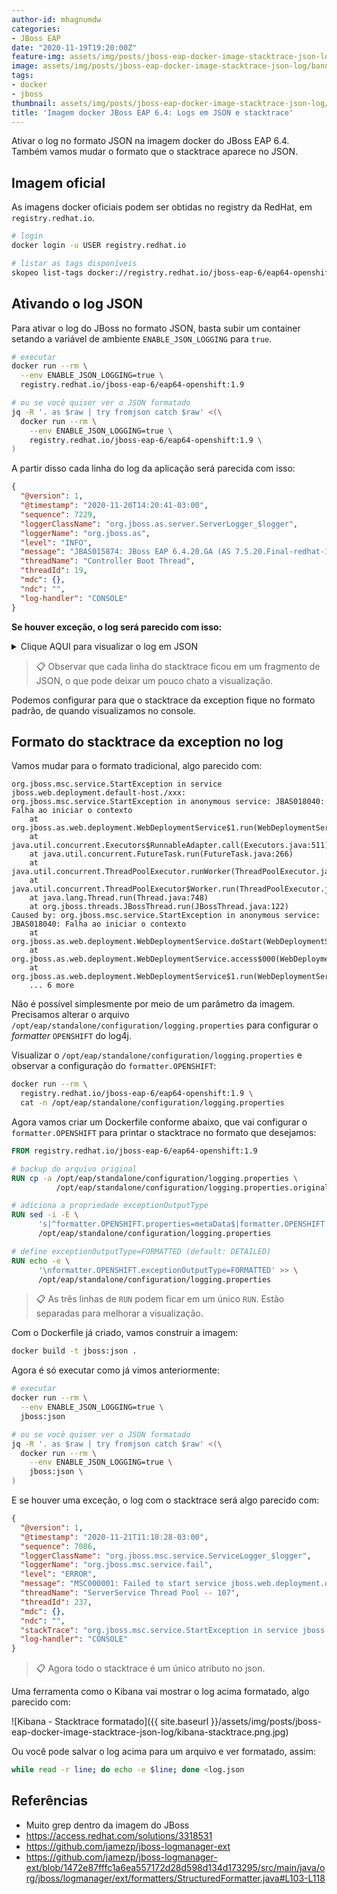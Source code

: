 ```yaml
---
author-id: mhagnumdw
categories:
- JBoss EAP
date: "2020-11-19T19:20:00Z"
feature-img: assets/img/posts/jboss-eap-docker-image-stacktrace-json-log/banner.png
image: assets/img/posts/jboss-eap-docker-image-stacktrace-json-log/banner.png
tags:
- docker
- jboss
thumbnail: assets/img/posts/jboss-eap-docker-image-stacktrace-json-log/banner.png
title: 'Imagem docker JBoss EAP 6.4: Logs em JSON e stacktrace'
---
```


Ativar o log no formato JSON na imagem docker do JBoss EAP 6.4. Também vamos mudar o formato que o stacktrace aparece no JSON.

<!--more-->

## Imagem oficial

As imagens docker oficiais podem ser obtidas no registry da RedHat, em `registry.redhat.io`.

```bash
# login
docker login -u USER registry.redhat.io

# listar as tags disponíveis
skopeo list-tags docker://registry.redhat.io/jboss-eap-6/eap64-openshift
```

## Ativando o log JSON

Para ativar o log do JBoss no formato JSON, basta subir um container setando a variável de ambiente `ENABLE_JSON_LOGGING` para `true`.

```bash
# executar
docker run --rm \
  --env ENABLE_JSON_LOGGING=true \
  registry.redhat.io/jboss-eap-6/eap64-openshift:1.9

# ou se você quiser ver o JSON formatado
jq -R '. as $raw | try fromjson catch $raw' <(\
  docker run --rm \
    --env ENABLE_JSON_LOGGING=true \
    registry.redhat.io/jboss-eap-6/eap64-openshift:1.9 \
)
```

A partir disso cada linha do log da aplicação será parecida com isso:

```json
{
  "@version": 1,
  "@timestamp": "2020-11-20T14:20:41-03:00",
  "sequence": 7229,
  "loggerClassName": "org.jboss.as.server.ServerLogger_$logger",
  "loggerName": "org.jboss.as",
  "level": "INFO",
  "message": "JBAS015874: JBoss EAP 6.4.20.GA (AS 7.5.20.Final-redhat-1) iniciado em 65151ms - Iniciado 16089 de serviços 16123 (os serviços 121 são lazy, passivos ou em demanda)",
  "threadName": "Controller Boot Thread",
  "threadId": 19,
  "mdc": {},
  "ndc": "",
  "log-handler": "CONSOLE"
}
```

**Se houver exceção, o log será parecido com isso:**

<details>
  <summary>Clique AQUI para visualizar o log em JSON</summary>
<!-- Não mudar o bloco de código para ```json , pois a formatação
dentro do details+summary só funcionou com o bloco de código do Jekyll -->
{{< highlight json >}}
{
  "@version": 1,
  "@timestamp": "2020-11-20T16:24:35-03:00",
  "sequence": 4998,
  "loggerClassName": "org.jboss.jca.core.CoreLogger_$logger",
  "loggerName": "org.jboss.jca.core.connectionmanager.pool.strategy.OnePool",
  "level": "WARN",
  "message": "IJ000604: Throwable while attempting to get a new connection: null",
  "threadName": "ServerService Thread Pool -- 62",
  "threadId": 126,
  "mdc": {},
  "ndc": "",
  "exception": {
    "refId": 1,
    "exceptionType": "javax.resource.ResourceException",
    "message": "Could not create connection",
    "frames": [
      {
        "class": "org.jboss.jca.adapters.jdbc.local.LocalManagedConnectionFactory",
        "method": "getLocalManagedConnection",
        "line": 351
      },
      {
        "class": "org.jboss.jca.adapters.jdbc.local.LocalManagedConnectionFactory",
        "method": "createManagedConnection",
        "line": 299
      },
      {
        "class": "org.jboss.jca.core.connectionmanager.pool.mcp.SemaphoreArrayListManagedConnectionPool",
        "method": "createConnectionEventListener",
        "line": 874
      },
      {
        "class": "org.jboss.jca.core.connectionmanager.pool.mcp.SemaphoreArrayListManagedConnectionPool",
        "method": "getConnection",
        "line": 416
      },
      {
        "class": "org.jboss.jca.core.connectionmanager.pool.AbstractPool",
        "method": "getSimpleConnection",
        "line": 479
      },
      {
        "class": "org.jboss.jca.core.connectionmanager.pool.AbstractPool",
        "method": "getConnection",
        "line": 451
      },
      {
        "class": "org.jboss.jca.core.connectionmanager.AbstractConnectionManager",
        "method": "getManagedConnection",
        "line": 344
      },
      {
        "class": "org.jboss.jca.core.connectionmanager.tx.TxConnectionManagerImpl",
        "method": "getManagedConnection",
        "line": 367
      },
      {
        "class": "org.jboss.jca.core.connectionmanager.AbstractConnectionManager",
        "method": "allocateConnection",
        "line": 499
      },
      {
        "class": "org.jboss.jca.adapters.jdbc.WrapperDataSource",
        "method": "getConnection",
        "line": 143
      },
      {
        "class": "org.jboss.as.connector.subsystems.datasources.WildFlyDataSource",
        "method": "getConnection",
        "line": 69
      },
      {
        "class": "org.hibernate.ejb.connection.InjectedDataSourceConnectionProvider",
        "method": "getConnection",
        "line": 71
      },
      {
        "class": "org.hibernate.cfg.SettingsFactory",
        "method": "buildSettings",
        "line": 113
      },
      {
        "class": "org.hibernate.cfg.Configuration",
        "method": "buildSettingsInternal",
        "line": 2863
      },
      {
        "class": "org.hibernate.cfg.Configuration",
        "method": "buildSettings",
        "line": 2859
      },
      {
        "class": "org.hibernate.cfg.Configuration",
        "method": "buildSessionFactory",
        "line": 1870
      },
      {
        "class": "org.hibernate.ejb.Ejb3Configuration",
        "method": "buildEntityManagerFactory",
        "line": 906
      },
      {
        "class": "org.hibernate.ejb.HibernatePersistence",
        "method": "createContainerEntityManagerFactory",
        "line": 74
      },
      {
        "class": "org.jboss.as.jpa.service.PersistenceUnitServiceImpl",
        "method": "createContainerEntityManagerFactory",
        "line": 226
      },
      {
        "class": "org.jboss.as.jpa.service.PersistenceUnitServiceImpl",
        "method": "access$700",
        "line": 59
      },
      {
        "class": "org.jboss.as.jpa.service.PersistenceUnitServiceImpl$1",
        "method": "run",
        "line": 107
      },
      {
        "class": "java.util.concurrent.ThreadPoolExecutor",
        "method": "runWorker",
        "line": 1149
      },
      {
        "class": "java.util.concurrent.ThreadPoolExecutor$Worker",
        "method": "run",
        "line": 624
      },
      {
        "class": "java.lang.Thread",
        "method": "run",
        "line": 748
      },
      {
        "class": "org.jboss.threads.JBossThread",
        "method": "run",
        "line": 122
      }
    ],
    "causedBy": {
      "exception": {
        "refId": 2,
        "exceptionType": "java.sql.SQLException",
        "message": "ORA-01017: invalid username/password; logon denied\n",
        "frames": [
          {
            "class": "oracle.jdbc.driver.T4CTTIoer11",
            "method": "processError",
            "line": 494
          },
          {
            "class": "oracle.jdbc.driver.T4CTTIoer11",
            "method": "processError",
            "line": 441
          },
          {
            "class": "oracle.jdbc.driver.T4CTTIoer11",
            "method": "processError",
            "line": 436
          },
          {
            "class": "oracle.jdbc.driver.T4CTTIfun",
            "method": "processError",
            "line": 1061
          },
          {
            "class": "oracle.jdbc.driver.T4CTTIoauthenticate",
            "method": "processError",
            "line": 550
          },
          {
            "class": "oracle.jdbc.driver.T4CTTIfun",
            "method": "receive",
            "line": 623
          },
          {
            "class": "oracle.jdbc.driver.T4CTTIfun",
            "method": "doRPC",
            "line": 252
          },
          {
            "class": "oracle.jdbc.driver.T4CTTIoauthenticate",
            "method": "doOAUTH",
            "line": 499
          },
          {
            "class": "oracle.jdbc.driver.T4CTTIoauthenticate",
            "method": "doOAUTH",
            "line": 1279
          },
          {
            "class": "oracle.jdbc.driver.T4CConnection",
            "method": "logon",
            "line": 663
          },
          {
            "class": "oracle.jdbc.driver.PhysicalConnection",
            "method": "connect",
            "line": 688
          },
          {
            "class": "oracle.jdbc.driver.T4CDriverExtension",
            "method": "getConnection",
            "line": 39
          },
          {
            "class": "oracle.jdbc.driver.OracleDriver",
            "method": "connect",
            "line": 691
          },
          {
            "class": "org.jboss.jca.adapters.jdbc.local.LocalManagedConnectionFactory",
            "method": "getLocalManagedConnection",
            "line": 323
          },
          {
            "class": "org.jboss.jca.adapters.jdbc.local.LocalManagedConnectionFactory",
            "method": "createManagedConnection",
            "line": 299
          },
          {
            "class": "org.jboss.jca.core.connectionmanager.pool.mcp.SemaphoreArrayListManagedConnectionPool",
            "method": "createConnectionEventListener",
            "line": 874
          },
          {
            "class": "org.jboss.jca.core.connectionmanager.pool.mcp.SemaphoreArrayListManagedConnectionPool",
            "method": "getConnection",
            "line": 416
          },
          {
            "class": "org.jboss.jca.core.connectionmanager.pool.AbstractPool",
            "method": "getSimpleConnection",
            "line": 479
          },
          {
            "class": "org.jboss.jca.core.connectionmanager.pool.AbstractPool",
            "method": "getConnection",
            "line": 451
          },
          {
            "class": "org.jboss.jca.core.connectionmanager.AbstractConnectionManager",
            "method": "getManagedConnection",
            "line": 344
          },
          {
            "class": "org.jboss.jca.core.connectionmanager.tx.TxConnectionManagerImpl",
            "method": "getManagedConnection",
            "line": 367
          },
          {
            "class": "org.jboss.jca.core.connectionmanager.AbstractConnectionManager",
            "method": "allocateConnection",
            "line": 499
          },
          {
            "class": "org.jboss.jca.adapters.jdbc.WrapperDataSource",
            "method": "getConnection",
            "line": 143
          },
          {
            "class": "org.jboss.as.connector.subsystems.datasources.WildFlyDataSource",
            "method": "getConnection",
            "line": 69
          },
          {
            "class": "org.hibernate.ejb.connection.InjectedDataSourceConnectionProvider",
            "method": "getConnection",
            "line": 71
          },
          {
            "class": "org.hibernate.cfg.SettingsFactory",
            "method": "buildSettings",
            "line": 113
          },
          {
            "class": "org.hibernate.cfg.Configuration",
            "method": "buildSettingsInternal",
            "line": 2863
          },
          {
            "class": "org.hibernate.cfg.Configuration",
            "method": "buildSettings",
            "line": 2859
          },
          {
            "class": "org.hibernate.cfg.Configuration",
            "method": "buildSessionFactory",
            "line": 1870
          },
          {
            "class": "org.hibernate.ejb.Ejb3Configuration",
            "method": "buildEntityManagerFactory",
            "line": 906
          },
          {
            "class": "org.hibernate.ejb.HibernatePersistence",
            "method": "createContainerEntityManagerFactory",
            "line": 74
          },
          {
            "class": "org.jboss.as.jpa.service.PersistenceUnitServiceImpl",
            "method": "createContainerEntityManagerFactory",
            "line": 226
          },
          {
            "class": "org.jboss.as.jpa.service.PersistenceUnitServiceImpl",
            "method": "access$700",
            "line": 59
          },
          {
            "class": "org.jboss.as.jpa.service.PersistenceUnitServiceImpl$1",
            "method": "run",
            "line": 107
          },
          {
            "class": "java.util.concurrent.ThreadPoolExecutor",
            "method": "runWorker",
            "line": 1149
          },
          {
            "class": "java.util.concurrent.ThreadPoolExecutor$Worker",
            "method": "run",
            "line": 624
          },
          {
            "class": "java.lang.Thread",
            "method": "run",
            "line": 748
          },
          {
            "class": "org.jboss.threads.JBossThread",
            "method": "run",
            "line": 122
          }
        ]
      }
    }
  },
  "log-handler": "CONSOLE"
}
{{< / highlight >}}
</details>

> 📋 Observar que cada linha do stacktrace ficou em um fragmento de JSON, o que pode deixar um pouco chato a visualização.

Podemos configurar para que o stacktrace da exception fique no formato padrão, de quando visualizamos no console.

## Formato do stacktrace da exception no log

Vamos mudar para o formato tradicional, algo parecido com:

```text
org.jboss.msc.service.StartException in service jboss.web.deployment.default-host./xxx: org.jboss.msc.service.StartException in anonymous service: JBAS018040: Falha ao iniciar o contexto
    at org.jboss.as.web.deployment.WebDeploymentService$1.run(WebDeploymentService.java:99)
    at java.util.concurrent.Executors$RunnableAdapter.call(Executors.java:511)
    at java.util.concurrent.FutureTask.run(FutureTask.java:266)
    at java.util.concurrent.ThreadPoolExecutor.runWorker(ThreadPoolExecutor.java:1149)
    at java.util.concurrent.ThreadPoolExecutor$Worker.run(ThreadPoolExecutor.java:624)
    at java.lang.Thread.run(Thread.java:748)
    at org.jboss.threads.JBossThread.run(JBossThread.java:122)
Caused by: org.jboss.msc.service.StartException in anonymous service: JBAS018040: Falha ao iniciar o contexto
    at org.jboss.as.web.deployment.WebDeploymentService.doStart(WebDeploymentService.java:168)
    at org.jboss.as.web.deployment.WebDeploymentService.access$000(WebDeploymentService.java:61)
    at org.jboss.as.web.deployment.WebDeploymentService$1.run(WebDeploymentService.java:96)
    ... 6 more
```

Não é possível simplesmente por meio de um parâmetro da imagem. Precisamos alterar o arquivo `/opt/eap/standalone/configuration/logging.properties` para configurar o _formatter_ `OPENSHIFT` do log4j.

Visualizar o `/opt/eap/standalone/configuration/logging.properties` e observar a configuração do `formatter.OPENSHIFT`:

```bash
docker run --rm \
  registry.redhat.io/jboss-eap-6/eap64-openshift:1.9 \
  cat -n /opt/eap/standalone/configuration/logging.properties
```

Agora vamos criar um Dockerfile conforme abaixo, que vai configurar o `formatter.OPENSHIFT` para printar o stacktrace no formato que desejamos:

```dockerfile
FROM registry.redhat.io/jboss-eap-6/eap64-openshift:1.9

# backup do arquivo original
RUN cp -a /opt/eap/standalone/configuration/logging.properties \
          /opt/eap/standalone/configuration/logging.properties.original

# adiciona a propriedade exceptionOutputType
RUN sed -i -E \
      's|^formatter.OPENSHIFT.properties=metaData$|formatter.OPENSHIFT.properties=metaData,exceptionOutputType|' \
      /opt/eap/standalone/configuration/logging.properties

# define exceptionOutputType=FORMATTED (default: DETAILED)
RUN echo -e \
      '\nformatter.OPENSHIFT.exceptionOutputType=FORMATTED' >> \
      /opt/eap/standalone/configuration/logging.properties
```

> 📋 As três linhas de `RUN` podem ficar em um único `RUN`. Estão separadas para melhorar a visualização.

Com o Dockerfile já criado, vamos construir a imagem:

```bash
docker build -t jboss:json .
```

Agora é só executar como já vimos anteriormente:

```bash
# executar
docker run --rm \
  --env ENABLE_JSON_LOGGING=true \
  jboss:json

# ou se você quiser ver o JSON formatado
jq -R '. as $raw | try fromjson catch $raw' <(\
  docker run --rm \
    --env ENABLE_JSON_LOGGING=true \
    jboss:json \
)
```

E se houver uma exceção, o log com o stacktrace será algo parecido com:

```json
{
  "@version": 1,
  "@timestamp": "2020-11-21T11:18:28-03:00",
  "sequence": 7086,
  "loggerClassName": "org.jboss.msc.service.ServiceLogger_$logger",
  "loggerName": "org.jboss.msc.service.fail",
  "level": "ERROR",
  "message": "MSC000001: Failed to start service jboss.web.deployment.default-host./xxx",
  "threadName": "ServerService Thread Pool -- 107",
  "threadId": 237,
  "mdc": {},
  "ndc": "",
  "stackTrace": "org.jboss.msc.service.StartException in service jboss.web.deployment.default-host./xxx: org.jboss.msc.service.StartException in anonymous service: JBAS018040: Falha ao iniciar o contexto\n\tat org.jboss.as.web.deployment.WebDeploymentService$1.run(WebDeploymentService.java:99)\n\tat java.util.concurrent.Executors$RunnableAdapter.call(Executors.java:511)\n\tat java.util.concurrent.FutureTask.run(FutureTask.java:266)\n\tat java.util.concurrent.ThreadPoolExecutor.runWorker(ThreadPoolExecutor.java:1149)\n\tat java.util.concurrent.ThreadPoolExecutor$Worker.run(ThreadPoolExecutor.java:624)\n\tat java.lang.Thread.run(Thread.java:748)\n\tat org.jboss.threads.JBossThread.run(JBossThread.java:122)\nCaused by: org.jboss.msc.service.StartException in anonymous service: JBAS018040: Falha ao iniciar o contexto\n\tat org.jboss.as.web.deployment.WebDeploymentService.doStart(WebDeploymentService.java:168)\n\tat org.jboss.as.web.deployment.WebDeploymentService.access$000(WebDeploymentService.java:61)\n\tat org.jboss.as.web.deployment.WebDeploymentService$1.run(WebDeploymentService.java:96)\n\t... 6 more\n",
  "log-handler": "CONSOLE"
}
```

> 📋 Agora todo o stacktrace é um único atributo no json.

Uma ferramenta como o Kibana vai mostrar o log acima formatado, algo parecido com:

![Kibana - Stacktrace formatado]({{ site.baseurl }}/assets/img/posts/jboss-eap-docker-image-stacktrace-json-log/kibana-stacktrace.png.jpg)

Ou você pode salvar o log acima para um arquivo e ver formatado, assim:

```bash
while read -r line; do echo -e $line; done <log.json
```

## Referências

- Muito grep dentro da imagem do JBoss
- <https://access.redhat.com/solutions/3318531>
- <https://github.com/jamezp/jboss-logmanager-ext>
- <https://github.com/jamezp/jboss-logmanager-ext/blob/1472e87fffc1a6ea557172d28d598d134d173295/src/main/java/org/jboss/logmanager/ext/formatters/StructuredFormatter.java#L103-L118>
